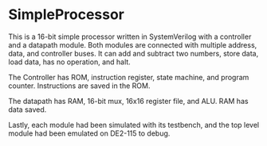 # SimpleProcessor
This is a 16-bit simple processor written in SystemVerilog with a controller and a datapath module. 
Both modules are connected with multiple address, data, and controller buses.
It can add and subtract two numbers, store data, load data, has no operation, and halt.

The Controller has ROM, instruction register, state machine, and program counter. Instructions are saved in the ROM.

The datapath has RAM, 16-bit mux, 16x16 register file, and ALU. RAM has data saved.


Lastly, each module had been simulated with its testbench, and the top level module had been emulated on DE2-115 to debug.
